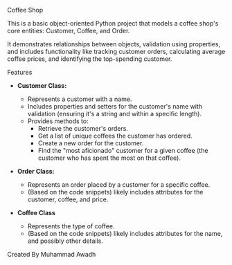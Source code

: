 Coffee Shop 

This is a basic object-oriented Python project that models a coffee shop's core entities: Customer, Coffee, and Order.




 It demonstrates relationships between objects, validation using properties, and includes functionality like tracking customer orders, calculating average coffee prices, and identifying the top-spending customer.


Features

-   **Customer Class:**
    -   Represents a customer with a name.
    -   Includes properties and setters for the customer's name with validation (ensuring it's a string and within a specific length).
    -   Provides methods to:
        -   Retrieve the customer's orders.
        -   Get a list of unique coffees the customer has ordered.
        -   Create a new order for the customer.
        -   Find the "most aficionado" customer for a given coffee (the customer who has spent the most on that coffee).

-   **Order Class:**
    -   Represents an order placed by a customer for a specific coffee.
    -   (Based on the code snippets) likely includes attributes for the customer, coffee, and price.

-   **Coffee Class**
    - Represents the type of coffee.
    - (Based on the code snippets) likely includes attributes for the name, and possibly other details.




Created By Muhammad Awadh